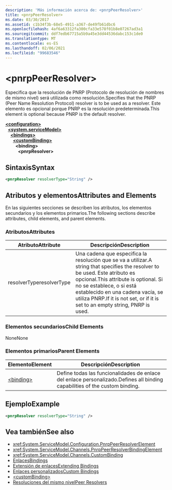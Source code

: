 ```yaml
---
description: 'Más información acerca de: <pnrpPeerResolver>'
title: <pnrpPeerResolver>
ms.date: 03/30/2017
ms.assetid: c1b34f3b-68e5-4911-a367-de49fb61dbc6
ms.openlocfilehash: 4af6a63312fa300cfa33e578f01b8e07267ad3a1
ms.sourcegitcommit: ddf7edb67715a5b9a45e3dd44536dabc153c1de0
ms.translationtype: MT
ms.contentlocale: es-ES
ms.lasthandoff: 02/06/2021
ms.locfileid: "99683546"
---
```

# \<pnrpPeerResolver>

<span data-ttu-id="937b5-102">Especifica que la resolución de PNRP (Protocolo de resolución de nombres de mismo nivel) será utilizada como resolución.</span><span class="sxs-lookup"><span data-stu-id="937b5-102">Specifies that the PNRP (Peer Name Resolution Protocol) resolver is to be used as a resolver.</span></span> <span data-ttu-id="937b5-103">Este elemento es opcional porque PNRP es la resolución predeterminada.</span><span class="sxs-lookup"><span data-stu-id="937b5-103">This element is optional because PNRP is the default resolver.</span></span>  
  
[**\<configuration>**](../configuration-element.md)\
&nbsp;&nbsp;[**\<system.serviceModel>**](system-servicemodel.md)\
&nbsp;&nbsp;&nbsp;&nbsp;[**\<bindings>**](bindings.md)\
&nbsp;&nbsp;&nbsp;&nbsp;&nbsp;&nbsp;[**\<customBinding>**](custombinding.md)\
&nbsp;&nbsp;&nbsp;&nbsp;&nbsp;&nbsp;&nbsp;&nbsp;**\<binding>**\
&nbsp;&nbsp;&nbsp;&nbsp;&nbsp;&nbsp;&nbsp;&nbsp;&nbsp;&nbsp;**\<pnrpResolver>**  
  
## <a name="syntax"></a><span data-ttu-id="937b5-104">Sintaxis</span><span class="sxs-lookup"><span data-stu-id="937b5-104">Syntax</span></span>  
  
```xml  
<pnrpResolver resolverType="String" />
```  
  
## <a name="attributes-and-elements"></a><span data-ttu-id="937b5-105">Atributos y elementos</span><span class="sxs-lookup"><span data-stu-id="937b5-105">Attributes and Elements</span></span>  

 <span data-ttu-id="937b5-106">En las siguientes secciones se describen los atributos, los elementos secundarios y los elementos primarios.</span><span class="sxs-lookup"><span data-stu-id="937b5-106">The following sections describe attributes, child elements, and parent elements.</span></span>  
  
### <a name="attributes"></a><span data-ttu-id="937b5-107">Atributos</span><span class="sxs-lookup"><span data-stu-id="937b5-107">Attributes</span></span>  
  
|<span data-ttu-id="937b5-108">Atributo</span><span class="sxs-lookup"><span data-stu-id="937b5-108">Attribute</span></span>|<span data-ttu-id="937b5-109">Descripción</span><span class="sxs-lookup"><span data-stu-id="937b5-109">Description</span></span>|  
|---------------|-----------------|  
|<span data-ttu-id="937b5-110">resolverType</span><span class="sxs-lookup"><span data-stu-id="937b5-110">resolverType</span></span>|<span data-ttu-id="937b5-111">Una cadena que especifica la resolución que se va a utilizar.</span><span class="sxs-lookup"><span data-stu-id="937b5-111">A string that specifies the resolver to be used.</span></span> <span data-ttu-id="937b5-112">Este atributo es opcional.</span><span class="sxs-lookup"><span data-stu-id="937b5-112">This attribute is optional.</span></span> <span data-ttu-id="937b5-113">Si no se establece, o si está establecido en una cadena vacía, se utiliza PNRP.</span><span class="sxs-lookup"><span data-stu-id="937b5-113">If it is not set, or if it is set to an empty string, PNRP is used.</span></span>|  
  
### <a name="child-elements"></a><span data-ttu-id="937b5-114">Elementos secundarios</span><span class="sxs-lookup"><span data-stu-id="937b5-114">Child Elements</span></span>  

 <span data-ttu-id="937b5-115">None</span><span class="sxs-lookup"><span data-stu-id="937b5-115">None</span></span>  
  
### <a name="parent-elements"></a><span data-ttu-id="937b5-116">Elementos primarios</span><span class="sxs-lookup"><span data-stu-id="937b5-116">Parent Elements</span></span>  
  
|<span data-ttu-id="937b5-117">Elemento</span><span class="sxs-lookup"><span data-stu-id="937b5-117">Element</span></span>|<span data-ttu-id="937b5-118">Descripción</span><span class="sxs-lookup"><span data-stu-id="937b5-118">Description</span></span>|  
|-------------|-----------------|  
|[\<binding>](bindings.md)|<span data-ttu-id="937b5-119">Define todas las funcionalidades de enlace del enlace personalizado.</span><span class="sxs-lookup"><span data-stu-id="937b5-119">Defines all binding capabilities of the custom binding.</span></span>|  
  
## <a name="example"></a><span data-ttu-id="937b5-120">Ejemplo</span><span class="sxs-lookup"><span data-stu-id="937b5-120">Example</span></span>  
  
```xml  
<pnrpResolver resolverType="String" />
```  
  
## <a name="see-also"></a><span data-ttu-id="937b5-121">Vea también</span><span class="sxs-lookup"><span data-stu-id="937b5-121">See also</span></span>

- <xref:System.ServiceModel.Configuration.PnrpPeerResolverElement>
- <xref:System.ServiceModel.Channels.PnrpPeerResolverBindingElement>
- <xref:System.ServiceModel.Channels.CustomBinding>
- [<span data-ttu-id="937b5-122">Enlaces</span><span class="sxs-lookup"><span data-stu-id="937b5-122">Bindings</span></span>](../../../wcf/bindings.md)
- [<span data-ttu-id="937b5-123">Extensión de enlaces</span><span class="sxs-lookup"><span data-stu-id="937b5-123">Extending Bindings</span></span>](../../../wcf/extending/extending-bindings.md)
- [<span data-ttu-id="937b5-124">Enlaces personalizados</span><span class="sxs-lookup"><span data-stu-id="937b5-124">Custom Bindings</span></span>](../../../wcf/extending/custom-bindings.md)
- [\<customBinding>](custombinding.md)
- [<span data-ttu-id="937b5-125">Resoluciones del mismo nivel</span><span class="sxs-lookup"><span data-stu-id="937b5-125">Peer Resolvers</span></span>](../../../wcf/feature-details/peer-resolvers.md)
